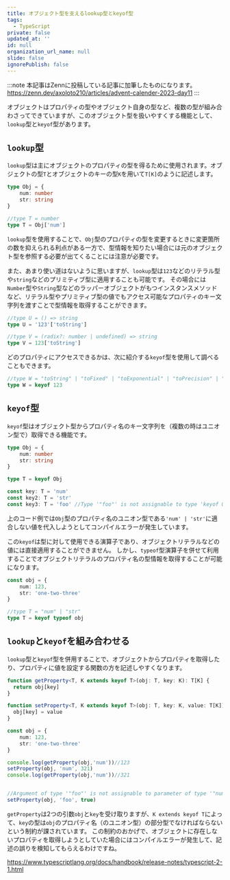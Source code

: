 ```yaml
---
title: オブジェクト型を支えるlookup型とkeyof型
tags:
  - TypeScript
private: false
updated_at: ''
id: null
organization_url_name: null
slide: false
ignorePublish: false
---
```

:::note
本記事はZennに投稿している記事に加筆したものになります。
https://zenn.dev/axoloto210/articles/advent-calender-2023-day11
:::

オブジェクトはプロパティの型やオブジェクト自身の型など、複数の型が組み合わさってできていますが、このオブジェクト型を扱いやすくする機能として、`lookup`型と`keyof`型があります。
## `lookup`型
`lookup`型は主にオブジェクトのプロパティの型を得るために使用されます。オブジェクトの型`T`とオブジェクトのキーの型`K`を用いて`T[K]`のように記述します。
```ts
type Obj = {
    num: number
    str: string
}

//type T = number
type T = Obj['num']
```
`lookup`型を使用することで、`Obj`型のプロパティの型を変更するときに変更箇所の数を抑えられる利点がある一方で、型情報を知りたい場合には元のオブジェクト型を参照する必要が出てくることには注意が必要です。

また、あまり使い道はないように思いますが、`lookup`型は`123`などのリテラル型や`string`などのプリミティブ型に適用することも可能です。
その場合には`Number`型や`String`型などのラッパーオブジェクトがもつインスタンスメソッドなど、リテラル型やプリミティブ型の値でもアクセス可能なプロパティのキー文字列を渡すことで型情報を取得することができます。
```ts
//type U = () => string
type U = '123'['toString'] 

//type V = (radix?: number | undefined) => string
type V = 123['toString']
```

どのプロパティにアクセスできるかは、次に紹介する`keyof`型を使用して調べることもできます。
```ts
//type W = "toString" | "toFixed" | "toExponential" | "toPrecision" | "valueOf" | "toLocaleString"
type W = keyof 123
```
## `keyof`型
`keyof`型はオブジェクト型からプロパティ名のキー文字列を（複数の時はユニオン型で）取得できる機能です。
```ts
type Obj = {
    num: number
    str: string
}

type T = keyof Obj

const key: T = 'num'
const key2: T = 'str'
const key3: T = 'foo' //Type '"foo"' is not assignable to type 'keyof Obj'.(2322)
```
上のコード例では`Obj`型のプロパティ名のユニオン型である`'num' | 'str'`に適合しない値を代入しようとしてコンパイルエラーが発生しています。

この`keyof`は型に対して使用できる演算子であり、オブジェクトリテラルなどの値には直接適用することができません。
しかし、`typeof`型演算子を併せて利用することでオブジェクトリテラルのプロパティ名の型情報を取得することが可能になります。
```ts
const obj = {
    num: 123,
    str: 'one-two-three'
}

//type T = "num" | "str"
type T = keyof typeof obj
```

## `lookup`と`keyof`を組み合わせる
`lookup`型と`keyof`型を併用することで、オブジェクトからプロパティを取得したり、プロパティに値を設定する関数の方を記述しやすくなります。
```ts
function getProperty<T, K extends keyof T>(obj: T, key: K): T[K] {
  return obj[key]
}

function setProperty<T, K extends keyof T>(obj: T, key: K, value: T[K]): void {
  obj[key] = value
}

const obj = {
    num: 123,
    str: 'one-two-three'
}

console.log(getProperty(obj,'num'))//123 
setProperty(obj, 'num', 321)
console.log(getProperty(obj,'num'))//321 


//Argument of type '"foo"' is not assignable to parameter of type '"num" | "str"'.(2345)
setProperty(obj, 'foo', true)

```
`getProperty`は2つの引数`obj`と`key`を受け取りますが、`K extends keyof T`によって、`key`の型は`obj`のプロパティ名（のユニオン型）の部分型でなければならないという制約が課されています。
この制約のおかげで、オブジェクトに存在しないプロパティを取得しようとしていた場合にはコンパイルエラーが発生して、記述の誤りを検知してもらえるわけですね。

https://www.typescriptlang.org/docs/handbook/release-notes/typescript-2-1.html

